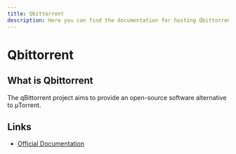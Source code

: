```yaml
---
title: Qbittorrent
description: Here you can find the documentation for hosting Qbittorrent with Coolify.
---
```


# Qbittorrent

## What is Qbittorrent

The qBittorrent project aims to provide an open-source software alternative to μTorrent.

## Links

- [Official Documentation](https://docs.linuxserver.io/images/docker-qbittorrent/?utm_source=coolify.io)
